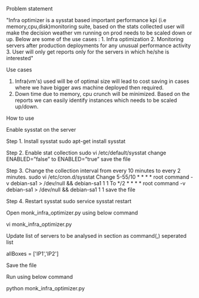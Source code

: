 Problem statement

"Infra optimizer is a sysstat based important performance kpi (i.e memory,cpu,disk)monitoring suite, based on the stats collected user will make the decision weather vm running on prod needs to be scaled down or up. Below are some of the use cases : 1. Infra optimization 2. Monitoring servers after production deployments for any unusual performance activity 3. User will only get reports only for the servers in which he/she is interested"


Use cases

1. Infra(vm's) used will be of optimal size will lead to cost saving in cases where we have bigger aws machine deployed then required.
2. Down time due to memory, cpu crunch will be minimized. Based on the reports we can easily identify instances which needs to be scaled up/down.


How to use

Enable sysstat on the server

Step 1.  Install sysstat
sudo apt-get install sysstat

Step 2. Enable stat collection
sudo vi /etc/default/sysstat
change ENABLED=”false” to ENABLED=”true”
save the file

Step 3. Change the collection interval from every 10 minutes to every 2 minutes.
sudo vi /etc/cron.d/sysstat
Change
5-55/10 * * * * root command -v debian-sa1 > /dev/null && debian-sa1 1 1
To
*/2 * * * * root command -v debian-sa1 > /dev/null && debian-sa1 1 1
save the file

Step 4. Restart sysstat
sudo service sysstat restart


Open monk_infra_optimizer.py using below command

vi monk_infra_optimizer.py

Update list of servers to be analysed  in section as command(,) seperated list

allBoxes = ['IP1','IP2']

Save the file

Run using below command

python monk_infra_optimizer.py
